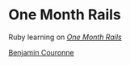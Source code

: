 # One Month Rails

Ruby learning on [*One Month Rails*](http://onemonthrails.com)

[Benjamin Couronne](http://twitter.com/bencouronne)